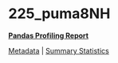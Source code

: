 # 225_puma8NH

[**Pandas Profiling Report**](https://epistasislab.github.io/penn-ml-benchmarks/profile/225_puma8NH.html)

[Metadata](metadata.yaml) | [Summary Statistics](summary_stats.tsv)

